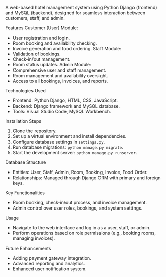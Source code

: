 A web-based hotel management system using Python Django (frontend) and MySQL (backend), designed for seamless interaction between customers, staff, and admin.

 Features
Customer (User) Module: 
  - User registration and login.
  - Room booking and availability checking.
  - Invoice generation and food ordering.
  Staff Module:
  - Validation of bookings.
  - Check-in/out management.
  - Room status updates.
  Admin Module:
  - Comprehensive user and staff management.
  - Room management and availability oversight.
  - Access to all bookings, invoices, and reports.

 Technologies Used
- Frontend: Python Django, HTML, CSS, JavaScript.
- Backend: Django framework and MySQL database.
- Tools: Visual Studio Code, MySQL Workbench.

 Installation Steps
1. Clone the repository.
2. Set up a virtual environment and install dependencies.
3. Configure database settings in `settings.py`.
4. Run database migrations: `python manage.py migrate`.
5. Start the development server: `python manage.py runserver`.

 Database Structure
- Entities: User, Staff, Admin, Room, Booking, Invoice, Food Order.
- Relationships: Managed through Django ORM with primary and foreign keys.

 Key Functionalities
- Room booking, check-in/out process, and invoice management.
- Admin control over user roles, bookings, and system settings.

 Usage
- Navigate to the web interface and log in as a user, staff, or admin.
- Perform operations based on role permissions (e.g., booking rooms, managing invoices).

 Future Enhancements
- Adding payment gateway integration.
- Advanced reporting and analytics.
- Enhanced user notification system.
